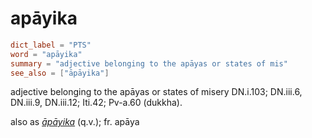 # apāyika

``` toml
dict_label = "PTS"
word = "apāyika"
summary = "adjective belonging to the apāyas or states of mis"
see_also = ["āpāyika"]
```

adjective belonging to the apāyas or states of misery DN.i.103; DN.iii.6, DN.iii.9, DN.iii.12; Iti.42; Pv\-a.60 (dukkha).

also as *[āpāyika](āpāyika.md)* (q.v.); fr. apāya

